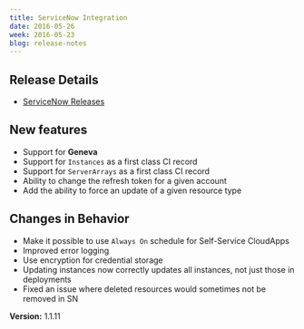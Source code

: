 ```yaml
---
title: ServiceNow Integration
date: 2016-05-26
week: 2016-05-23
blog: release-notes
---
```


## Release Details

* [ServiceNow Releases](/servicenow/releases.html)

## New features

* Support for **Geneva**
* Support for `Instances` as a first class CI record
* Support for `ServerArrays` as a first class CI record
* Ability to change the refresh token for a given account
* Add the ability to force an update of a given resource type

## Changes in Behavior

* Make it possible to use `Always On` schedule for Self-Service CloudApps
* Improved error logging
* Use encryption for credential storage
* Updating instances now correctly updates all instances, not just those in deployments
* Fixed an issue where deleted resources would sometimes not be removed in SN

**Version:** 1.1.11
